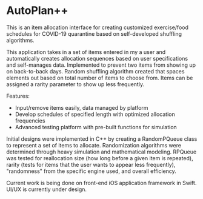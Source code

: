 # AutoPlan++

This is an item allocation interface for creating customized exercise/food schedules for COVID-19 quarantine based on self-developed shuffling algorithms.

This application takes in a set of items entered in my a user and automatically creates allocation sequences based on user specifications and self-manages data. Implemented to prevent two items from showing up on back-to-back days. Random shuffling algorithm created that spaces elements out based on total number of items to choose from. Items can be assigned a rarity parameter to show up less frequently.

Features:
- Input/remove items easily, data managed by platform
- Develop schedules of specified length with optimized allocation frequencies
- Advanced testing platform with pre-built functions for simulation

Initial designs were implemented in C++ by creating a RandomPQueue class to represent a set of items to allocate. Randomization algorithms were determined through heavy simulation and mathematical modeling. RPQueue was tested for reallocation size (how long before a given item is repeated), rarity (tests for items that the user wants to appear less frequently), "randomness" from the specific engine used, and overall efficiency.

Current work is being done on front-end iOS application framework in Swift. UI/UX is currently under design.
